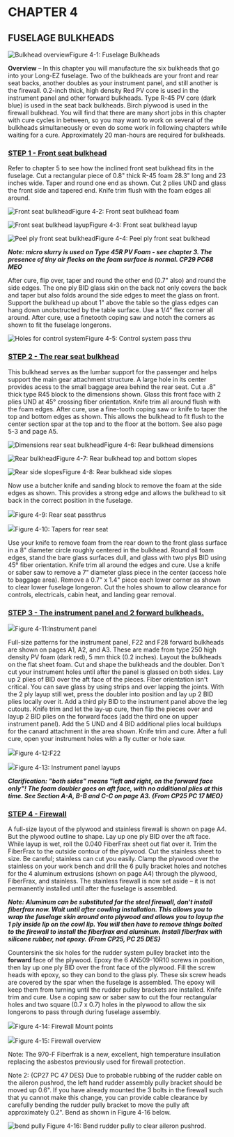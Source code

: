 # CHAPTER 4

## FUSELAGE BULKHEADS

![Bulkhead overview](../images/04/04_00.png)Figure 4-1: Fuselage Bulkheads

**Overview** – In this chapter you will manufacture the six bulkheads that go into your Long-EZ fuselage. Two of the bulkheads are your front and rear seat backs, another doubles as your instrument panel, and still another is the firewall. 0.2-inch thick, high density Red PV core is used in the instrument panel and other forward bulkheads. Type R-45 PV core (dark blue) is used in the seat back bulkheads. Birch plywood is used in the firewall bulkhead. You will find that there are many short jobs in this chapter with cure cycles in between, so you may want to work on several of the bulkheads simultaneously or even do some work in following chapters while waiting for a cure. Appro­ximately 20 man-hours are required for bulkheads.

### <u>STEP 1 - Front seat bulkhead</u>

Refer to chapter 5 to see how the inclined front seat bulkhead fits in the fuselage. Cut a rectangular piece of 0.8" thick R-45 foam 28.3" long and 23 inches wide. Taper and round one end as shown. Cut 2 plies UND and glass the front side and tapered end. Knife trim flush with the foam edges all around. 

![Front seat bulkhead](../images/04/04_01.png)Figure 4-2: Front seat bulkhead foam

![Front seat bulkhead layup](../images/04/04_02.png)Figure 4-3: Front seat bulkhead layup

![Peel ply front seat bulkhead](../images/04/04_03.png)Figure 4-4: Peel ply front seat bulkhead

***Note: micro slurry is used on Type 45R PV Foam - see chapter 3. The presence of tiny air flecks on the foam surface is normal. CP29 PC68 MEO***

After cure, flip over, taper and round the other end (0.7" also) and round the side edges. The one ply BID glass skin on the back not only covers the back and taper but also folds around the side edges to meet the glass on front. Support the bulkhead up about 1" above the table so the glass edges can hang down unobstructed by the table surface. Use a 1/4" flex corner all around. After cure, use a finetooth coping saw and notch the corners as shown to fit the fuselage longerons.

![Holes for control system](../images/04/04_04.png)Figure 4-5: Control system pass thru

### <u>STEP 2 - The rear seat bulkhead</u>

This bulkhead serves as the lumbar support for the passenger and helps support the main gear attachment structure. A large hole in its center provides acess to the small baggage area behind the rear seat. Cut a .8" thick type R45 block to the dimensions shown. Glass this front face with 2 plies UND at 45° crossing fiber orientation. Knife trim all around flush with the foam edges. After cure, use a fine-tooth coping saw or knife to taper the top and bottom edges as shown. This allows the bulkhead to fit flush to the center section spar at the top and to the floor at the bottom. See also page 5-3 and page A5.

![Dimensions rear seat bulkhead](../images/04/04_05.png)Figure 4-6: Rear bulkhead dimensions

![Rear bulkhead](../images/04/04_06.png)Figure 4-7: Rear bulkhead top and bottom slopes

![Rear side slopes](../images/04/04_07.png)Figure 4-8: Rear bulkhead side slopes

Now use a butcher knife and sanding block to remove the foam at the side edges as shown. This provides a strong edge and allows the bulkhead to sit back in the correct position in the fuselage.

![](../images/04/04_08.png)Figure 4-9: Rear seat passthrus 

![](../images/04/04_09.png)Figure 4-10: Tapers for rear seat

Use your knife to remove foam from the rear down to the front glass surface in a 8" diameter circle roughly centered in the bulkhead. Round all foam edges, stand the bare glass surfaces dull, and glass with two plys BID using 45° fiber orientation. Knife trim all around the edges and cure. Use a knife or saber saw to remove a 7" diameter glass piece in the center (access hole to baggage area). Remove a 0.7" x 1.4" piece each lower corner as shown to clear lower fuselage longeron. Cut the holes shown to allow clearance for controls, electricals, cabin heat, and landing gear removal.

### <u>STEP 3 - The instrument panel and 2 forward bulkheads.</u>

![](../images/04/04_10.png)Figure 4-11:Instrument panel

Full-size patterns for the instrument panel, F22 and F28 forward bulkheads are shown on pages A1, A2, and A3. These are made from type 250 high density PV foam (dark red), 5 mm thick (0.2 inches). Layout the bulkheads on the flat sheet foam. Cut and shape the bulkheads and the doubler. Don't cut your instrument holes until after the panel is glassed on both sides. Lay up 2 plies of BID over the aft face of the pieces. Fiber orientation isn't critical. You can save glass by using strips and over lapping the joints. With the 2 ply layup still wet, press the doubler into position and lay up 2 BID plies locally over it. Add a third ply BID to the instrument panel above the leg cutouts. Knife trim and let the lay-up cure, then flip the pieces over and layup 2 BID plies on the forward faces (add the third one on upper instrument panel). Add the 5 UND and 4 BID additional plies local buildups for the canard attachment in the area shown. Knife trim and cure. After a full cure, open your instrument holes with a fly cutter or hole saw.

![](../images/04/04_11.png)Figure 4-12:F22 

![](../images/04/04_12.png)Figure 4-13: Instrument panel layups

***Clarification:  "both sides" means "left and right, on the forward face only"!  The foam doubler goes on aft face, with no additional plies at this time.  See Section A-A, B-B and C-C on page A3. {From CP25 PC 17 MEO}***

### <u>STEP 4 - Firewall</u>

A full-size layout of the plywood and stainless firewall is shown on page A4. But the plywood outline to shape. Lay up one ply BID over the aft face. While layup is wet, roll the 0.040 FiberFrax sheet out flat over it. Trim the FiberFrax to the outside contour of the plywood. Cut the stainless sheet to size. Be careful; stainless can cut you easily. Clamp the plywood over the stainless on your work bench and drill the 6 pully bracket holes and notches for the 4 aluminum extrusions (shown on page A4) through the plywood, FiberFrax, and stainless. The stainless firewall is now set aside – it is not permanently installed until after the fuselage is assembled.

***Note: Aluminum can be substituted for the steel firewall, don't install fiberfrax now.  Wait until after cowling installation.  This allows you to wrap the fuselage skin around onto plywood and allows you to layup the 1 ply inside lip on the cowl lip. You will then have to remove things bolted to the firewall to install the fiberfrax and aluminum.  Install fiberfrax with silicone rubber, not epoxy. {From CP25, PC 25 DES}***

Countersink the six holes for the rudder system pulley bracket into the **forward** face of the plywood. Epoxy the 6 AN509-10R10 screws in position, then lay up one ply BID over the front face of the plywood. Fill the screw heads with epoxy, so they can bond to the glass ply. These six screw heads are covered by the spar when the fuselage is assembled. The epoxy will keep them from turning until the rudder pulley brackets are installed. Knife trim and cure. Use a coping saw or saber saw to cut the four rectangular holes and two square (0.7 x 0.7) holes in the plywood to allow the six longerons to pass through during fuselage assembly.

![](../images/04/04_13.png)Figure 4-14: Firewall Mount points

![](../images/04/04_14.png)Figure 4-15: Firewall overview

Note: The 970-F Fiberfrak is a new, excellent, high temperature insullation replacing the asbestos previously used for firewall protection.

Note 2: {CP27 PC 47 DES} Due to probable rubbing of the rudder cable on the aileron pushrod, the left hand rudder assembly pully bracket should be moved up 0.6". If you have already mounted the 3 bolts in the firewall such that yu cannot make this change, you can provide cable clearance by carefully bending the rudder pully bracket to move the pully aft approximately 0.2". Bend as shown in Figure 4-16 below.

![bend pully](../images/04/04_14a.png) Figure 4-16: Bend rudder pully to clear aileron pushrod.
